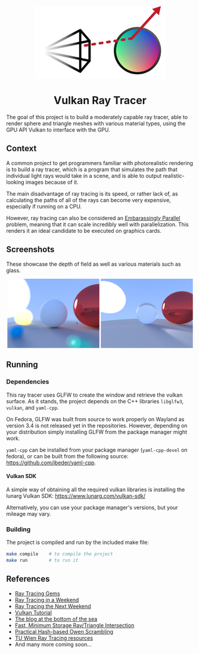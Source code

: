 <div align="center">
    <img src="media/logo.png" width="350px" alt="Project Logo" />
    <h1>Vulkan Ray Tracer</h1>
</div>

The goal of this project is to build a moderately capable ray tracer, able to render sphere and triangle meshes with various material types, using the GPU API Vulkan to interface with the GPU.

## Context

A common project to get programmers familiar with photorealistic rendering is to build
a ray tracer, which is a program that simulates the path that individual light rays would take in a scene, and is able to output realistic-looking images because of it.

The main disadvantage of ray tracing is its speed, or rather lack of, as calculating the paths of all of the rays can become very expensive, especially if running on a CPU.

However, ray tracing can also be considered an [Embarassingly Parallel](https://en.wikipedia.org/wiki/Embarrassingly_parallel) problem, meaning that it can scale incredibly well with parallelization. This renders it an ideal candidate to be executed on graphics cards.

## Screenshots
These showcase the depth of field as well as various materials such as glass.

<div align="middle" float="left">
    <img src="media/screenshot1.png" width="49%" alt="Project Logo" />
    <img src="media/screenshot2.png" width="49%" alt="Project Logo" />
</div>


## Running

### Dependencies
This ray tracer uses GLFW to create the window and retrieve the vulkan surface.
As it stands, the project depends on the C++ libraries `libglfw3`, `vulkan`, and `yaml-cpp`.

On Fedora, GLFW was built from source to work properly on Wayland as version 3.4 is not released yet in the repositories. However, depending on your distribution simply installing GLFW from the package manager might work.

`yaml-cpp` can be installed from your package manager (`yaml-cpp-devel` on fedora), or can be built from the following source: https://github.com/jbeder/yaml-cpp.

#### Vulkan SDK
A simple way of obtaining all the required vulkan libraries is installing the lunarg Vulkan SDK: https://www.lunarg.com/vulkan-sdk/

Alternatively, you can use your package manager's versions, but your mileage may vary.

### Building
The project is compiled and run by the included make file:

```bash
make compile    # to compile the project
make run        # to run it
```
## References
- [Ray Tracing Gems](https://www.realtimerendering.com/raytracinggems/rtg/index.html)
- [Ray Tracing in a Weekend](https://raytracing.github.io/books/RayTracingInOneWeekend.html)
- [Ray Tracing the Next Weekend](https://raytracing.github.io/books/RayTracingTheNextWeek.html)
- [Vulkan Tutorial](https://vulkan-tutorial.com/)
- [The blog at the bottom of the sea](https://blog.demofox.org/2020/05/16/using-blue-noise-for-raytraced-soft-shadows/)
- [Fast, Minimum Storage Ray/Triangle Intersection](https://www.graphics.cornell.edu/pubs/1997/MT97.pdf)
- [Practical Hash-based Owen Scrambling](https://jcgt.org/published/0009/04/01/)
- [TU Wien Ray Tracing resources](https://www.iue.tuwien.ac.at/phd/ertl/node4.html)
- And many more coming soon...
